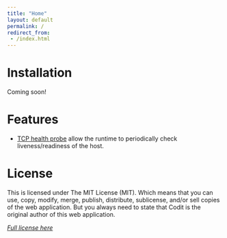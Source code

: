 ```yaml
---
title: "Home"
layout: default
permalink: /
redirect_from:
 - /index.html
---
```


# Installation

Coming soon!

# Features

- [TCP health probe](features/tcp-health-probe) allow the runtime to periodically check liveness/readiness of the host.

# License
This is licensed under The MIT License (MIT). Which means that you can use, copy, modify, merge, publish, distribute, sublicense, and/or sell copies of the web application. But you always need to state that Codit is the original author of this web application.

*[Full license here](https://github.com/arcus-azure/arcus.messaging/blob/master/LICENSE)*
